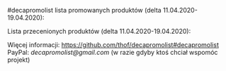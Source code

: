 #decapromolist lista promowanych produktów (delta 11.04.2020-19.04.2020):


Lista przecenionych produktów (delta 11.04.2020-19.04.2020):

Więcej informacji: https://github.com/thof/decapromolist#decapromolist  
PayPal: _decapromolist@gmail.com_ (w razie gdyby ktoś chciał wspomóc projekt)  

